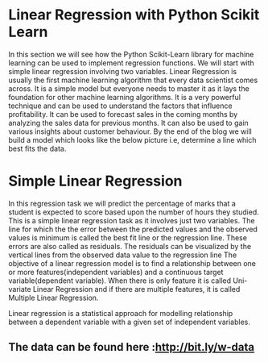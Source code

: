 
# Linear Regression with Python Scikit Learn

In this section we will see how the Python Scikit-Learn library for machine learning can be used to implement regression functions. We will start with simple linear regression involving two variables.
Linear Regression is usually the first machine learning algorithm that every data scientist comes across. It is a simple model but everyone needs to master it as it lays the foundation for other machine learning algorithms.
It is a very powerful technique and can be used to understand the factors that influence profitability. It can be used to forecast sales in the coming months by analyzing the sales data for previous months. It can also be used to gain various insights about customer behaviour. By the end of the blog we will build a model which looks like the below picture i.e, determine a line which best fits the data.


# Simple Linear Regression

In this regression task we will predict the percentage of marks that a student is expected to score based upon the number of hours they studied. This is a simple linear regression task as it involves just two variables.
The line for which the the error between the predicted values and the observed values is minimum is called the best fit line or the regression line. These errors are also called as residuals. The residuals can be visualized by the vertical lines from the observed data value to the regression line
The objective of a linear regression model is to find a relationship between one or more features(independent variables) and a continuous target variable(dependent variable). When there is only feature it is called Uni-variate Linear Regression and if there are multiple features, it is called Multiple Linear Regression.

Linear regression is a statistical approach for modelling relationship between a dependent variable with a given set of independent variables.

## The data can be found here :http://bit.ly/w-data
